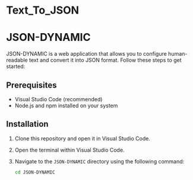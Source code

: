 # Text_To_JSON

# JSON-DYNAMIC

JSON-DYNAMIC is a web application that allows you to configure human-readable text and convert it into JSON format. Follow these steps to get started:

## Prerequisites

- Visual Studio Code (recommended)
- Node.js and npm installed on your system

## Installation

1. Clone this repository and open it in Visual Studio Code.

2. Open the terminal within Visual Studio Code.

3. Navigate to the `JSON-DYNAMIC` directory using the following command:
   ```sh
   cd JSON-DYNAMIC
